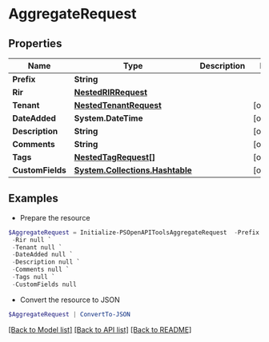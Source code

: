 # AggregateRequest
## Properties

Name | Type | Description | Notes
------------ | ------------- | ------------- | -------------
**Prefix** | **String** |  | 
**Rir** | [**NestedRIRRequest**](NestedRIRRequest.md) |  | 
**Tenant** | [**NestedTenantRequest**](NestedTenantRequest.md) |  | [optional] 
**DateAdded** | **System.DateTime** |  | [optional] 
**Description** | **String** |  | [optional] 
**Comments** | **String** |  | [optional] 
**Tags** | [**NestedTagRequest[]**](NestedTagRequest.md) |  | [optional] 
**CustomFields** | [**System.Collections.Hashtable**](AnyType.md) |  | [optional] 

## Examples

- Prepare the resource
```powershell
$AggregateRequest = Initialize-PSOpenAPIToolsAggregateRequest  -Prefix null `
 -Rir null `
 -Tenant null `
 -DateAdded null `
 -Description null `
 -Comments null `
 -Tags null `
 -CustomFields null
```

- Convert the resource to JSON
```powershell
$AggregateRequest | ConvertTo-JSON
```

[[Back to Model list]](../README.md#documentation-for-models) [[Back to API list]](../README.md#documentation-for-api-endpoints) [[Back to README]](../README.md)

